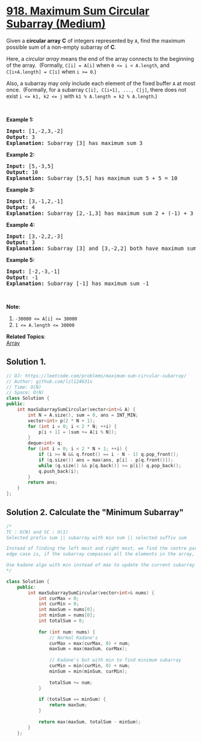 # [918. Maximum Sum Circular Subarray (Medium)](https://leetcode.com/problems/maximum-sum-circular-subarray/)

<p>Given a <strong>circular&nbsp;array</strong>&nbsp;<strong>C</strong> of integers represented by&nbsp;<code>A</code>, find the maximum possible sum of a non-empty subarray of <strong>C</strong>.</p>

<p>Here, a&nbsp;<em>circular&nbsp;array</em> means the end of the array connects to the beginning of the array.&nbsp; (Formally, <code>C[i] = A[i]</code> when <code>0 &lt;= i &lt; A.length</code>, and <code>C[i+A.length] = C[i]</code>&nbsp;when&nbsp;<code>i &gt;= 0</code>.)</p>

<p>Also, a subarray may only include each element of the fixed buffer <code>A</code> at most once.&nbsp; (Formally, for a subarray <code>C[i], C[i+1], ..., C[j]</code>, there does not exist <code>i &lt;= k1, k2 &lt;= j</code> with <code>k1 % A.length&nbsp;= k2 % A.length</code>.)</p>

<p>&nbsp;</p>

<div>
<p><strong>Example 1:</strong></p>

<pre><strong>Input: </strong><span id="example-input-1-1">[1,-2,3,-2]</span>
<strong>Output: </strong><span id="example-output-1">3
<strong>Explanation: </strong>Subarray [3] has maximum sum 3</span>
</pre>

<div>
<p><strong>Example 2:</strong></p>

<pre><strong>Input: </strong><span id="example-input-2-1">[5,-3,5]</span>
<strong>Output: </strong><span id="example-output-2">10
</span><span id="example-output-3"><strong>Explanation:</strong>&nbsp;</span><span id="example-output-1">Subarray [5,5] has maximum sum </span><span>5 + 5 = 10</span>
</pre>

<div>
<p><strong>Example 3:</strong></p>

<pre><strong>Input: </strong><span id="example-input-3-1">[3,-1,2,-1]</span>
<strong>Output: </strong><span id="example-output-3">4
<strong>Explanation:</strong>&nbsp;</span><span id="example-output-1">Subarray [2,-1,3] has maximum sum </span><span>2 + (-1) + 3 = 4</span>
</pre>

<div>
<p><strong>Example 4:</strong></p>

<pre><strong>Input: </strong><span id="example-input-4-1">[3,-2,2,-3]</span>
<strong>Output: </strong><span id="example-output-4">3
</span><span id="example-output-3"><strong>Explanation:</strong>&nbsp;</span><span id="example-output-1">Subarray [3] and [3,-2,2] both have maximum sum </span><span>3</span>
</pre>

<p><strong>Example 5:</strong></p>

<pre><strong>Input: </strong><span id="example-input-5-1">[-2,-3,-1]</span>
<strong>Output: </strong><span id="example-output-5">-1
</span><span id="example-output-3"><strong>Explanation:</strong>&nbsp;</span><span id="example-output-1">Subarray [-1] has maximum sum -1</span>
</pre>

<p>&nbsp;</p>

<p><strong>Note: </strong></p>

<ol>
	<li><code>-30000 &lt;= A[i] &lt;= 30000</code></li>
	<li><code>1 &lt;= A.length &lt;= 30000</code></li>
</ol>
</div>
</div>
</div>
</div>


**Related Topics**:  
[Array](https://leetcode.com/tag/array/)

## Solution 1.

```cpp
// OJ: https://leetcode.com/problems/maximum-sum-circular-subarray/
// Author: github.com/lzl124631x
// Time: O(N)
// Space: O(N)
class Solution {
public:
    int maxSubarraySumCircular(vector<int>& A) {
        int N = A.size(), sum = 0, ans = INT_MIN;
        vector<int> p(2 * N + 1);
        for (int i = 0; i < 2 * N; ++i) {
            p[i + 1] = (sum += A[i % N]);
        }
        deque<int> q;
        for (int i = 0; i < 2 * N + 1; ++i) {
            if (i >= N && q.front() == i - N - 1) q.pop_front();
            if (q.size()) ans = max(ans, p[i] - p[q.front()]);
            while (q.size() && p[q.back()] >= p[i]) q.pop_back();
            q.push_back(i);
        }
        return ans;
    }
};
```

## Solution 2. Calculate the "Minimum Subarray"
```cpp
/*
TC : O(N) and SC : O(1)
Selected prefix sum || subarray with min sum || selected suffix sum

Instead of finding the left most and right most, we find the centre part, i.e, the min sum sub arrya
edge case is, if the subarray compasses all the elements in the array, then selected prefix + suffix sum have 0 elements, so we return the total sum instead 0 here

Use kadane algo with min instead of max to update the current subarray sum
*/

class Solution {
    public:
        int maxSubarraySumCircular(vector<int>& nums) {
            int curMax = 0;
            int curMin = 0;
            int maxSum = nums[0];
            int minSum = nums[0];
            int totalSum = 0;
            
            for (int num: nums) {
                // Normal Kadane's
                curMax = max(curMax, 0) + num;
                maxSum = max(maxSum, curMax);
                
                // Kadane's but with min to find minimum subarray
                curMin = min(curMin, 0) + num;
                minSum = min(minSum, curMin);
                
                totalSum += num;  
            }
    
            if (totalSum == minSum) {
                return maxSum;
            }
            
            return max(maxSum, totalSum - minSum);
        }
    };
```
